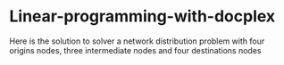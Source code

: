 # Linear-programming-with-docplex
Here is the solution to solver a network distribution problem with four origins nodes, three intermediate nodes and four destinations nodes

